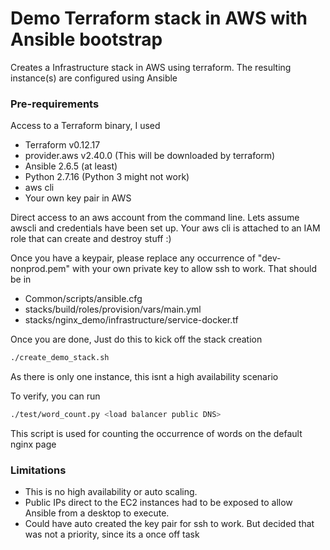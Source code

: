 # Demo Terraform stack in AWS with Ansible bootstrap

Creates a Infrastructure stack in AWS using terraform.
The resulting instance(s) are configured using Ansible

### Pre-requirements
Access to a Terraform binary, I used 
+ Terraform v0.12.17
+ provider.aws v2.40.0 (This will be downloaded by terraform)
+ Ansible 2.6.5 (at least)
+ Python 2.7.16 (Python 3 might not work)
+ aws cli
+ Your own key pair in AWS

Direct access to an aws account from the command line. Lets assume awscli and credentials have been set up.
Your aws cli is attached to an IAM role that can create and destroy stuff :)

Once you have a keypair, please replace any occurrence of "dev-nonprod.pem" with your own private key to allow ssh to work.
That should be in
+ Common/scripts/ansible.cfg
+ stacks/build/roles/provision/vars/main.yml
+ stacks/nginx_demo/infrastructure/service-docker.tf

Once you are done, Just do this to kick off the stack creation
```bash
./create_demo_stack.sh
``` 

As there is only one instance, this isnt a high availability scenario

To verify, you can run

```bash
./test/word_count.py <load balancer public DNS>
``` 
This script is used for counting the occurrence of words on the default nginx page

### Limitations
+ This is no high availability or auto scaling.
+ Public IPs direct to the EC2 instances had to be exposed to allow Ansible from a desktop to execute.
+ Could have auto created the key pair for ssh to work. But decided that was not a priority, since its a once off task